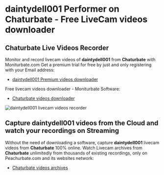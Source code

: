 # daintydell001 Performer on Chaturbate - Free LiveCam videos downloader

## Chaturbate Live Videos Recorder

Monitor and record livecam videos of **daintydell001** from **Chaturbate** with Moniturbate.com
Get a premium trial for free by just and only registering with your Email address:
* [daintydell001 Premium videos downloader](https://moniturbate.com/request-demo-licence-key.html)

Free livecam videos downloader - Moniturbate Software:
* [Chaturbate videos downloader](https://moniturbate.com/moniturbate-download-software.html)

![daintydell001 livecam videos recorder](https://peachurnet.com/templates/moniturbate-software.png)


## Capture daintydell001 videos from the Cloud and watch your recordings on Streaming

Without the need of downloading a software, capture **daintydell001** livecam videos from **Chaturbate** 100% online.
Watch Livecam archives from **Chaturbate** unlimitedly from thousands of existing recordings, only on Peachurbate.com and its websites network:
* [Chaturbate videos archives](https://peachurnet.com/)
